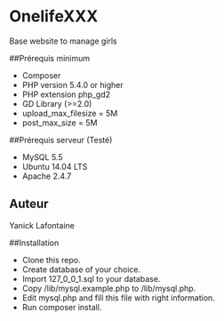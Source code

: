 # OnelifeXXX
Base website to manage girls

##Prérequis minimum

* Composer
* PHP version 5.4.0 or higher
* PHP extension php_gd2
* GD Library (>=2.0) 
* upload_max_filesize = 5M
* post_max_size = 5M

##Prérequis serveur (Testé)

* MySQL 5.5
* Ubuntu 14.04 LTS
* Apache 2.4.7

## Auteur

Yanick Lafontaine  

##Installation

* Clone this repo.
* Create database of your choice.
* Import 127_0_0_1.sql to your database.
* Copy /lib/mysql.example.php to /lib/mysql.php.
* Edit mysql.php and fill this file with right information.
* Run composer install.